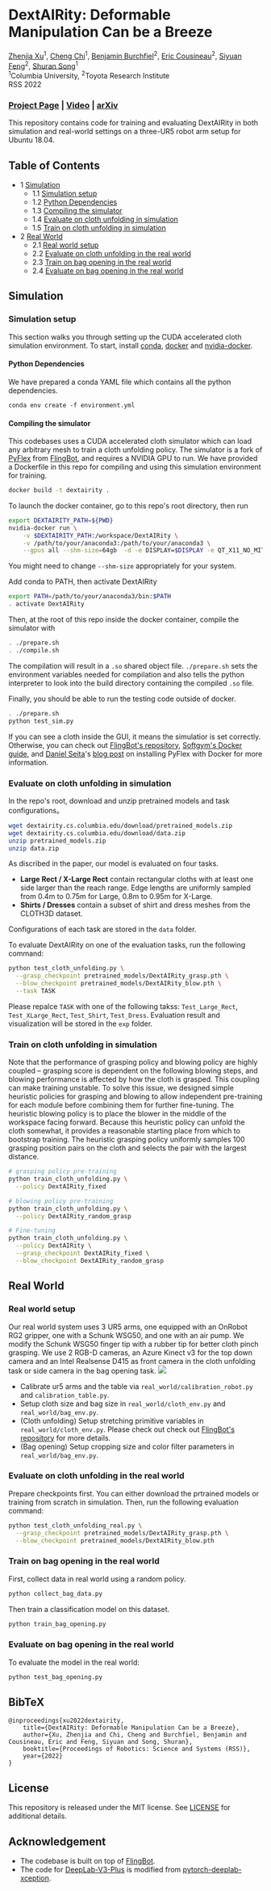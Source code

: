 # DextAIRity: Deformable Manipulation Can be a Breeze

[Zhenjia Xu](http://www.zhenjiaxu.com/)<sup>1</sup>,
[Cheng Chi](https://cheng-chi.github.io/)<sup>1</sup>,
[Benjamin Burchfiel](http://www.benburchfiel.com/)<sup>2</sup>,
[Eric Cousineau](https://www.eacousineau.com/)<sup>2</sup>,
[Siyuan Feng](https://www.cs.cmu.edu/~sfeng/)<sup>2</sup>,
[Shuran Song](https://www.cs.columbia.edu/~shurans/)<sup>1</sup>
<br>
<sup>1</sup>Columbia University, <sup>2</sup>Toyota Research Institute
<br>
RSS 2022

### [Project Page](https://dextairity.cs.columbia.edu/) | [Video](https://youtu.be/_B0TpAa5tVo) | [arXiv](https://arxiv.org/abs/2203.01197)

This repository contains code for training and evaluating DextAIRity in both simulation and real-world settings on a three-UR5 robot arm setup for Ubuntu 18.04.

## Table of Contents
- 1 [Simulation](#simulation)
  - 1.1 [Simulation setup](#simulation-setup)
  - 1.2 [Python Dependencies](#python-dependencies)
  - 1.3 [Compiling the simulator](#compiling-the-simulator)
  - 1.4 [Evaluate on cloth unfolding in simulation](#evaluate-on-cloth-unfolding-in-simulation)
  - 1.5 [Train on cloth unfolding in simulation](#train-on-cloth-unfolding-in-simulation)
- 2 [Real World](#real-world)
  - 2.1 [Real world setup](#real-world-setup)
  - 2.2 [Evaluate on cloth unfolding in the real world](#evaluate-on-cloth-unfolding-in-the-real-world)
  - 2.3 [Train on bag opening in the real world](#train-on-bag-opening-in-the-real-world)
  - 2.4 [Evaluate on bag opening in the real world](#evaluate-on-bag-opening-in-the-real-world)

## Simulation
### Simulation setup
This section walks you through setting up the CUDA accelerated cloth simulation environment. To start, install [conda](https://docs.conda.io/en/latest/), [docker](https://docs.conda.io/) and [nvidia-docker](https://github.com/NVIDIA/nvidia-docker).

#### Python Dependencies
We have prepared a conda YAML file which contains all the python dependencies.
```
conda env create -f environment.yml
```

#### Compiling the simulator
This codebases uses a CUDA accelerated cloth simulator which can load any arbitrary mesh to train a cloth unfolding policy. The simulator is a fork of [PyFlex](https://github.com/YunzhuLi/PyFleX) from [FlingBot](https://github.com/columbia-ai-robotics/flingbot), and requires a NVIDIA GPU to run. We have provided a Dockerfile in this repo for compiling and using this simulation environment for training.
```sh
docker build -t dextairity .
```
To launch the docker container, go to this repo's root directory, then run
```sh
export DEXTAIRITY_PATH=${PWD}
nvidia-docker run \
	-v $DEXTAIRITY_PATH:/workspace/DextAIRity \
	-v /path/to/your/anaconda3:/path/to/your/anaconda3 \
	--gpus all --shm-size=64gb  -d -e DISPLAY=$DISPLAY -e QT_X11_NO_MITSHM=1 -it dextairity --name DextAIRity
```
You might need to change `--shm-size` appropriately for your system.

Add conda to PATH, then activate DextAIRity
```sh
export PATH=/path/to/your/anaconda3/bin:$PATH
. activate DextAIRity
``` 
Then, at the root of this repo inside the docker container, compile the simulator with
```sh
. ./prepare.sh
. ./compile.sh
```
The compilation will result in a `.so` shared object file. `./prepare.sh` sets the environment variables needed for compilation and also tells the python interpreter to look into the build directory containing the compiled `.so` file. 

Finally, you should be able to run the testing code outside of docker.
```sh
. ./prepare.sh
python test_sim.py
```
If you can see a cloth inside the GUI, it means the simulatior is set correctly. Otherwise, you can check out [FlingBot's repository](https://github.com/columbia-ai-robotics/flingbot), [Softgym's Docker guide](https://github.com/Xingyu-Lin/softgym/blob/master/docker/docker.md), and [Daniel Seita](https://danieltakeshi.github.io/)'s [blog post](https://danieltakeshi.github.io/2021/02/20/softgym/) on installing PyFlex with Docker for more information.

### Evaluate on cloth unfolding in simulation
In the repo's root, download and unzip pretrained models and task configurations。
```sh
wget dextairity.cs.columbia.edu/download/pretrained_models.zip
wget dextairity.cs.columbia.edu/download/data.zip
unzip pretrained_models.zip
unzip data.zip
```
As discribed in the paper, our model is evaluated on four tasks.
- **Large Rect / X-Large Rect** contain rectangular cloths with at least one side larger than the reach range. Edge lengths are uniformly sampled from 0.4m to 0.75m for Large, 0.8m to 0.95m for X-Large.
- **Shirts / Dresses** contain a subset of shirt and dress meshes from the CLOTH3D dataset.

Configurations of each task are stored in the `data` folder.

To evaluate DextAIRity on one of the evaluation tasks, run the following command:
```sh
python test_cloth_unfolding.py \
  --grasp_checkpoint pretrained_models/DextAIRity_grasp.pth \
  --blow_checkpoint pretrained_models/DextAIRity_blow.pth \
  --task TASK
```
Please repalce `TASK` with one of the following takss: `Test_Large_Rect`, `Test_XLarge_Rect`, `Test_Shirt`, `Test_Dress`. Evaluation result and visualization will be stored in the `exp` folder.

### Train on cloth unfolding in simulation
Note that the performance of grasping policy and blowing policy are highly coupled – grasping score is dependent on the following blowing steps, and blowing performance is affected by how the cloth is grasped. This coupling can make training unstable. To solve this issue, we designed simple heuristic policies for grasping and blowing to allow independent pre-training for each module before combining them for further fine-tuning. The heuristic blowing policy is to place the blower in the middle of the workspace facing forward. Because this heuristic policy can unfold the cloth somewhat, it provides a reasonable starting place from which to bootstrap training. The heuristic grasping policy uniformly samples 100 grasping position pairs on the cloth and selects the pair with the largest distance.

```sh
# grasping policy pre-training
python train_cloth_unfolding.py \
  --policy DextAIRity_fixed

# blowing policy pre-training
python train_cloth_unfolding.py \
  --policy DextAIRity_random_grasp

# Fine-tuning
python train_cloth_unfolding.py \
  --policy DextAIRity \
  --grasp_checkpoint DextAIRity_fixed \
  --blow_checkpoint DextAIRity_random_grasp
```

## Real World
### Real world setup
Our real world system uses 3 UR5 arms, one equipped with an OnRobot RG2 gripper, one with a Schunk WSG50, and one with an air pump. We modify the Schunk WSG50 finger tip with a rubber tip for better cloth pinch grasping. We use 2 RGB-D cameras, an Azure Kinect v3 for the top down camera and an Intel Realsense D415 as front camera in the cloth unfolding task or side camera in the bag opening task.
![](assets/setup.png)
- Calibrate ur5 arms and the table via `real_world/calibration_robot.py` and `calibration_table.py`.
- Setup cloth size and bag size in `real_world/cloth_env.py` and `real_world/bag_env.py`.
- (Cloth unfolding) Setup stretching primitive variables in `real_world/cloth_env.py`. Please check out check out [FlingBot's repository](https://github.com/columbia-ai-robotics/flingbot) for more details.
- (Bag opening) Setup cropping size and color filter parameters in `real_world/bag_env.py`.

### Evaluate on cloth unfolding in the real world
Prepare checkpoints first. You can either download the prtrained models or training from scratch in simulation. Then, run the following evaluation command:
```sh
python test_cloth_unfolding_real.py \
  --grasp_checkpoint pretrained_models/DextAIRity_grasp.pth \
  --blow_checkpoint pretrained_models/DextAIRity_blow.pth
```
### Train on bag opening in the real world
First, collect data in real world using a random policy.
```sh
python collect_bag_data.py 
```
Then train a classification model on this dataset.
```sh
python train_bag_opening.py
```

### Evaluate on bag opening in the real world
To evaluate the model in the real world:
```sh
python test_bag_opening.py
```

## BibTeX
```
@inproceedings{xu2022dextairity,
	title={DextAIRity: Deformable Manipulation Can be a Breeze},
	author={Xu, Zhenjia and Chi, Cheng and Burchfiel, Benjamin and Cousineau, Eric and Feng, Siyuan and Song, Shuran},
	booktitle={Proceedings of Robotics: Science and Systems (RSS)},
	year={2022}
}
```

## License

This repository is released under the MIT license. See [LICENSE](LICENSE) for additional details.

## Acknowledgement

- The codebase is built on top of [FlingBot](https://github.com/columbia-robovision/flingbot).
- The code for [DeepLab-V3-Plus](model/deeplab.py) is modified from [pytorch-deeplab-xception](https://github.com/jfzhang95/pytorch-deeplab-xception).
